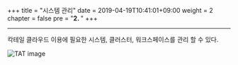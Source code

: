 +++
title = "시스템 관리"
date = 2019-04-19T10:41:01+09:00
weight = 2
chapter = false
pre = "<b>2. </b>"
+++

---
칵테일 클라우드 이용에 필요한 시스템, 클러스터, 워크스페이스를 관리 할 수 있다.

<!---
![]({{ site.baseurl }}/assets/KR/{{ site.version }}/2_1.png)
--->

![TAT image](/images/assets/KR/3.1.1/2_1.png?width=50pc)